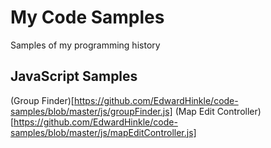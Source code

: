 # My Code Samples
Samples of my programming history

## JavaScript Samples
(Group Finder)[https://github.com/EdwardHinkle/code-samples/blob/master/js/groupFinder.js]
(Map Edit Controller)[https://github.com/EdwardHinkle/code-samples/blob/master/js/mapEditController.js]
